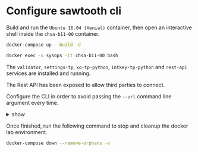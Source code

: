 # Configure sawtooth cli

Build and run the `Ubuntu 16.04 (Xenial)` container, then open an interactive shell inside the `chsa-b11-00` container.

```bash
docker-compose up --build -d

docker exec -u sysops -it chsa-b11-00 bash
```

The `validator`, `settings-tp`, `xo-tp-python`, `intkey-tp-python` and `rest-api` services are installed and running.

The Rest API has been exposed to allow third parties to connect.

Configure the CLI in order to avoid passing the `--url` command line argument every time.

<details><summary>show</summary>
<p>

1. Copy the CLI configuration file example.

```bash
sudo cp -av /etc/sawtooth/cli.toml.example /etc/sawtooth/cli.toml
```

2. Add the following line to the CLI configuration file `/etc/sawtooth/cli.toml`.

```toml
url = "http://chsa-b11-00:8008"
```

* Fix the CLI configuration file permissions.

```bash
sudo chmod +r /etc/sawtooth/cli.toml
```

2. Test the CLI.

```bash
sawtooth block list
```

### References

* sawtooth.hyperledger.org > Docs > Release 1.0.5  > System Administator's Guide > [Configuring Sawtooth](https://sawtooth.hyperledger.org/docs/core/releases/1.0.5/sysadmin_guide/configuring_sawtooth/path_configuration_file.html)

</p>
</details>

Once finished, run the following command to stop and cleanup the docker lab environment.

```bash
docker-compose down --remove-orphans -v
```
